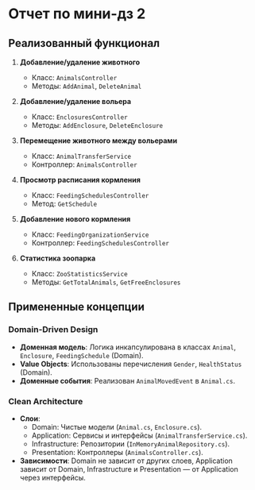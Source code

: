 # Отчет по мини-дз 2

## Реализованный функционал
1. **Добавление/удаление животного**  
   - Класс: `AnimalsController` 
   - Методы: `AddAnimal`, `DeleteAnimal`

2. **Добавление/удаление вольера**  
   - Класс: `EnclosuresController` 
   - Методы: `AddEnclosure`, `DeleteEnclosure`

3. **Перемещение животного между вольерами**  
   - Класс: `AnimalTransferService` 
   - Контроллер: `AnimalsController`

4. **Просмотр расписания кормления**  
   - Класс: `FeedingSchedulesController`
   - Метод: `GetSchedule`

5. **Добавление нового кормления**  
   - Класс: `FeedingOrganizationService`
   - Контроллер: `FeedingSchedulesController`

6. **Статистика зоопарка**  
   - Класс: `ZooStatisticsService`
   - Методы: `GetTotalAnimals`, `GetFreeEnclosures`

## Примененные концепции

### Domain-Driven Design
- **Доменная модель**: Логика инкапсулирована в классах `Animal`, `Enclosure`, `FeedingSchedule` (Domain).
- **Value Objects**: Использованы перечисления `Gender`, `HealthStatus` (Domain).
- **Доменные события**: Реализован `AnimalMovedEvent` в `Animal.cs`.

### Clean Architecture
- **Слои**: 
  - Domain: Чистые модели (`Animal.cs`, `Enclosure.cs`).
  - Application: Сервисы и интерфейсы (`AnimalTransferService.cs`).
  - Infrastructure: Репозитории (`InMemoryAnimalRepository.cs`).
  - Presentation: Контроллеры (`AnimalsController.cs`).
- **Зависимости**: Domain не зависит от других слоев, Application зависит от Domain, Infrastructure и Presentation — от Application через интерфейсы.
